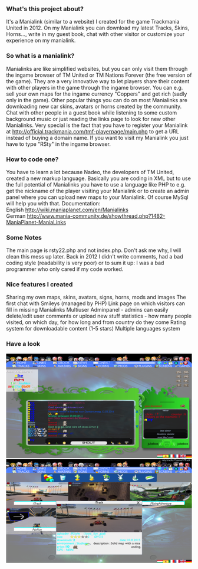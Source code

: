 ### What's this project about?
It's a Manialink (similar to a website) I created for the game Trackmania United in 2012. On my Manialink you can download my latest Tracks, Skins, Horns..., write in my guest book, chat with other visitor or customize your experience on my manialink.

### So what is a manialink?
Manialinks are like simplified websites, but you can only visit them through the ingame browser of TM United or TM Nations Forever (the free version of the game). They are a very innovative way to let players share their content with other players in the game through the ingame browser. You can e.g. sell your own maps for the ingame currency "Coppers" and get rich (sadly only in the game).
Other popular things you can do on most Manialinks are downloading new car skins, avatars or horns created by the community. Chat with other people in a guest book while listening to some custom background music or just reading the links page to look for new other Manialinks.
Very special is the fact that you have to register your Manialink at http://official.trackmania.com/tmf-playerpage/main.php to get a URL instead of buying a domain name. If you want to visit my Manialink you just have to type "RSty" in the ingame browser.

### How to code one?
You have to learn a lot because Nadeo, the developers of TM United, created a new markup language. Basically you are coding in XML but to use the full potential of Manialinks you have to use a language like PHP to e.g. get the nickname of the player visiting your Manialink or to create an admin panel where you can upload new maps to your Manialink. Of course MySql will help you with that.
Documentation:
<br>English http://wiki.maniaplanet.com/en/Manialinks
<br>German http://www.mania-community.de/showthread.php?1482-ManiaPlanet-ManiaLinks

### Some Notes
The main page is rsty22.php and not index.php. Don't ask me why, I will clean this mess up later.
Back in 2012 I didn't write comments, had a bad coding style (readability is very poor) or to sum it up: I was a bad programmer who only cared if my code worked.

### Nice features I created
Sharing my own maps, skins, avatars, signs, horns, mods and images
The first chat with Smileys (managed by PHP)
Link page on which visitors can fill in missing Manialinks
Multiuser Adminpanel - admins can easily delete/edit user comments or upload new stuff
statistics - how many people visited, on which day, for how long and from country do they come
Rating system for downloadable content (1-5 stars)
Multiple languages system

### Have a look
![Start page](/github/img1.png?raw=true)
![Start page](/github/img2.png?raw=true)
